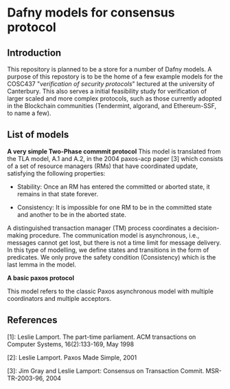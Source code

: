 # Dafny models for consensus protocol
## Introduction
This repository is planned to be a store for a number of Dafny models. A purpose of this repostory is to be the home of a few example models for the COSC437 "_verification of security protocols_" lectured at the university of Canterbury. This also serves a initial feasibility study for verification of larger scaled and more complex protocols, such as those currently adopted in the Blockchain communities (Tendermint, algorand, and Ethereum-SSF, to name a few).

## List of models
<p> <b>A very simple Two-Phase commmit protocol</b> This model is translated from the TLA model, A.1 and A.2, in the 2004 paxos-acp paper [3] which consists of a set of resource managers (RMs) that have coordinated update, satisfying the following properties: </p>

- Stability: Once an RM has entered the committed or aborted state, it remains in that state forever.

- Consistency: It is impossible for one RM to be in the committed state and another to be in the aborted state.

<p>A distinguished transaction manager (TM) process coordinates a decision-making procedure. The communication model is asynchronous, i.e., messages cannot get lost, but there is not a time limit for message delivery. In this type of modelling, we define states and transitions in the form of predicates. We only prove the safety condition (Consistency) which is the last lemma in the model.</p>

<p><b>A basic paxos protocol</b> </p> This model refers to the classic Paxos asynchronous model with multiple coordinators and multiple acceptors.

<p></p>

## References

[1]: Leslie Lamport. The part-time parliament. ACM transactions on Computer Systems, 16(2):133-169, May 1998

[2]: Leslie Lamport. Paxos Made Simple, 2001

[3]: Jim Gray and Leslie Lamport: Consensus on Transaction Commit. MSR-TR-2003-96, 2004
